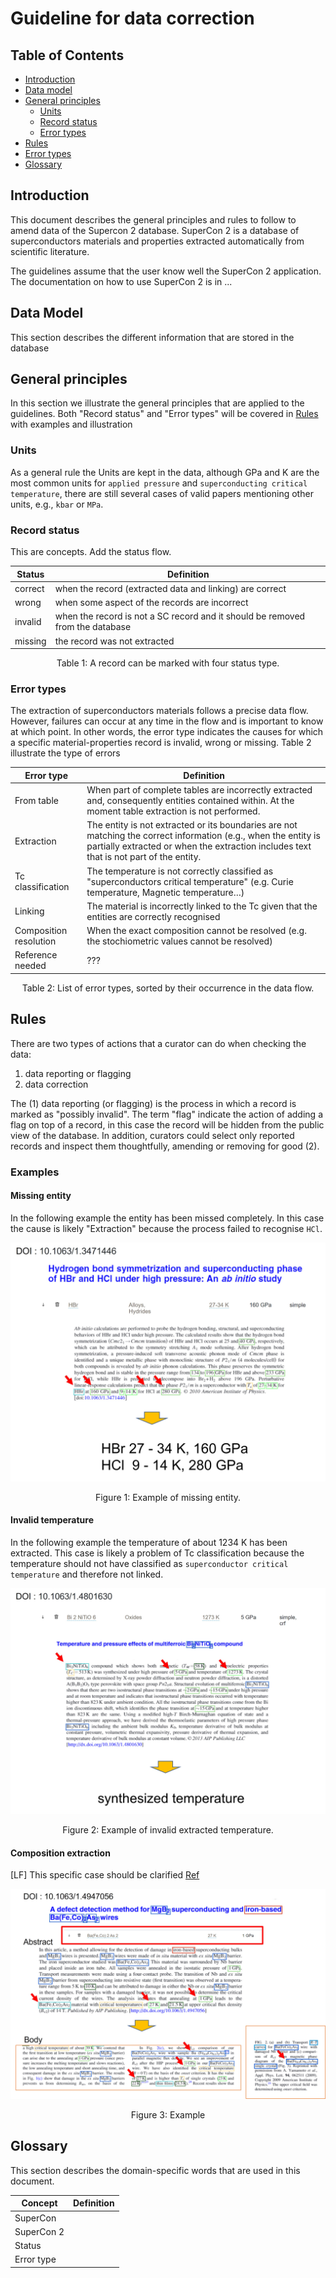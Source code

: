 # Guideline for data correction

## Table of Contents

* [Introduction](#introduction)
* [Data model](#data-model)
* [General principles](#general-principles)
   + [Units](#units)
   + [Record status](#record-status)
   + [Error types](#error-types)
* [Rules](#rules)
* [Error types](#error-types)
* [Glossary](#glossary)


## Introduction

This document describes the general principles and rules to follow to amend data of the Supercon 2 database. 
SuperCon 2 is a database of superconductors materials and properties extracted automatically from scientific literature.

The guidelines assume that the user know well the SuperCon 2 application. The documentation on how to use SuperCon 2 is in ...

## Data Model 

This section describes the different information that are stored in the database 

## General principles

In this section we illustrate the general principles that are applied to the guidelines. 
Both "Record status" and "Error types" will be covered in [Rules](#rules) with examples and illustration

### Units

As a general rule the Units are kept in the data, although GPa and K are the most common units for `applied pressure` and `superconducting critical temperature`, there are still several cases of valid papers mentioning other units, e.g., `kbar` or `MPa`. 

### Record status

This are concepts. Add the status flow. 

| Status  | Definition                                                                     |
|---------|--------------------------------------------------------------------------------|
| correct | when the record (extracted data and linking) are correct                       |
| wrong   | when some aspect of the records are incorrect                                  |
| invalid | when the record is not a SC record and it should be removed from the database  |
| missing | the record was not extracted                                                   |
<div style="text-align: center;">Table 1: A record can be marked with four status type. </div>

### Error types

The extraction of superconductors materials follows a precise data flow. 
However, failures can occur at any time in the flow and is important to know at which point.
In other words, the error type indicates the causes for which a specific material-properties record is invalid, wrong or missing.
Table 2 illustrate the type of errors

| Error type             | Definition                                                                                                                                                                                                |
|------------------------|-----------------------------------------------------------------------------------------------------------------------------------------------------------------------------------------------------------|
| From table             | When part of complete tables are incorrectly extracted and, consequently entities contained within. At the moment table extraction is not performed.                                                      |
| Extraction             | The entity is not extracted or its boundaries are not matching the correct information (e.g., when the entity is partially extracted or when the extraction includes text that is not part of the entity. |
| Tc classification      | The temperature is not correctly classified as "superconductors critical temperature" (e.g. Curie temperature, Magnetic temperature…)                                                                     |
| Linking                | The material is incorrectly linked to the Tc given that the entities are correctly recognised                                                                                                             |
| Composition resolution | When the exact composition cannot be resolved (e.g. the stochiometric values cannot be resolved)                                                                                                          |
| Reference needed       | ???                                                                                                                                                                                                       |
<div style="text-align: center;">Table 2: List of error types, sorted by their occurrence in the data flow. </div>


## Rules

There are two types of actions that a curator can do when checking the data:  

1. data reporting or flagging
2. data correction

The (1) data reporting (or flagging) is the process in which a record is marked as "possibly invalid". 
The term "flag" indicate the action of adding a flag on top of a record, in this case the record will be hidden from the public view of the database. 
In addition, curators could select only reported records and inspect them thoughtfully, amending or removing for good (2). 

### Examples

#### Missing entity

In the following example the entity has been missed completely. In this case the cause is likely "Extraction" because the process failed to recognise `HCl`. 

![](images/example-wrong-missing-entity.jpg)
<div style="text-align: center;">Figure 1: Example of missing entity. </div>


#### Invalid temperature 
In the following example the temperature of about 1234 K has been extracted. This case is likely a problem of Tc classification because the temperature should not have classified as `superconductor critical temperature` and therefore not linked. 

![](images/example-wrong-synthetised-temperature.jpg)
<div style="text-align: center;">Figure 2: Example of invalid extracted temperature. </div>

#### Composition extraction 
[LF] This specific case should be clarified [Ref](https://github.com/lfoppiano/supercon2/issues/71#issuecomment-1098751198)

![](images/example-wrong-composition-recognition.jpg)
<div style="text-align: center;">Figure 3: Example </div>

## Glossary

This section describes the domain-specific words that are used in this document. 

| Concept    | Definition |
|------------|------------|
| SuperCon   |            |
| SuperCon 2 |            |
| Status     |            |
| Error type |            |
